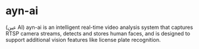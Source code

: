 # ayn-ai
(عين AI) ayn-ai is an intelligent real-time video analysis system that captures RTSP camera streams, detects and stores human faces, and is designed to support additional vision features like license plate recognition.
